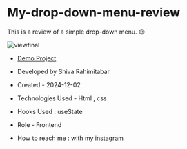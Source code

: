 # My-drop-down-menu-review
This is a review of a simple drop-down menu. 😌


![viewfinal](https://user-images.githubusercontent.com/109727844/204102879-086fee63-9bda-43b2-a1aa-49879c3f2d39.jpg)



- [Demo Project](https://rahimitabarshiva.github.io/My-drop-down-menu-review/)

- Developed by Shiva Rahimitabar

- Created - 2024-12-02

- Technologies Used - Html , css
- Hooks Used : useState 

- Role - Frontend

- How to reach me : with my [instagram](https://www.instagram.com/shiva.rahimitabar.dev) 
